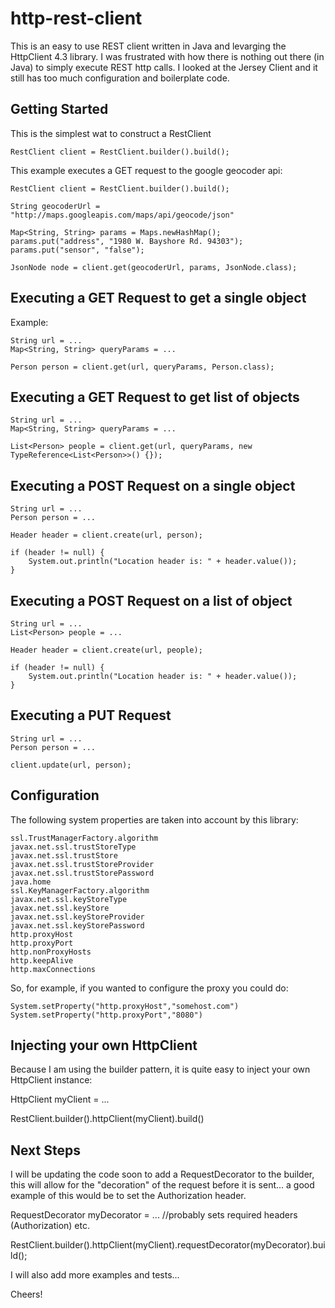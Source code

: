 http-rest-client
======================

This is an easy to use REST client written in Java and levarging the HttpClient 4.3 library. 
I was frustrated with how there is nothing out there (in Java) to simply execute REST http calls.
I looked at the Jersey Client and it still has too much configuration and boilerplate code.


Getting Started
-------------------------

This is the simplest wat to construct a RestClient

	RestClient client = RestClient.builder().build();


This example executes a GET request to the google geocoder api:

  	RestClient client = RestClient.builder().build();
 
  	String geocoderUrl = "http://maps.googleapis.com/maps/api/geocode/json"

	Map<String, String> params = Maps.newHashMap();
	params.put("address", "1980 W. Bayshore Rd. 94303");
	params.put("sensor", "false");

  	JsonNode node = client.get(geocoderUrl, params, JsonNode.class);

Executing a GET Request to get a single object
------------------------------------------------------
Example:

	String url = ...
	Map<String, String> queryParams = ...
	
	Person person = client.get(url, queryParams, Person.class);

Executing a GET Request to get list of objects
------------------------------------------------------

	String url = ...
	Map<String, String> queryParams = ...
	
	List<Person> people = client.get(url, queryParams, new TypeReference<List<Person>>() {});
	
Executing a POST Request on a single object
----------------------------------------------

	String url = ...
	Person person = ...
	
	Header header = client.create(url, person);
	
	if (header != null) {
	    System.out.println("Location header is: " + header.value());
	}
	
Executing a POST Request on a list of object
----------------------------------------------

	String url = ...
	List<Person> people = ...
	
	Header header = client.create(url, people);
	
	if (header != null) {
	    System.out.println("Location header is: " + header.value());
	}
	
Executing a PUT Request
----------------------------

	String url = ...
	Person person = ...
	
	client.update(url, person);

Configuration
-------------------------

The following system properties are taken into account by this library:

	ssl.TrustManagerFactory.algorithm
	javax.net.ssl.trustStoreType
	javax.net.ssl.trustStore
	javax.net.ssl.trustStoreProvider
	javax.net.ssl.trustStorePassword
	java.home
	ssl.KeyManagerFactory.algorithm
	javax.net.ssl.keyStoreType
	javax.net.ssl.keyStore
	javax.net.ssl.keyStoreProvider
	javax.net.ssl.keyStorePassword
	http.proxyHost
	http.proxyPort
	http.nonProxyHosts
	http.keepAlive
	http.maxConnections

So, for example, if you wanted to configure the proxy you could do:

	System.setProperty("http.proxyHost","somehost.com")
	System.setProperty("http.proxyPort","8080")


Injecting your own HttpClient
------------------------------

Because I am using the builder pattern, it is quite easy to inject your own HttpClient instance:

HttpClient myClient = ...

RestClient.builder().httpClient(myClient).build()


Next Steps
------------------------------

I will be updating the code soon to add a RequestDecorator to the builder, this will allow for the "decoration" of the request before it is sent... a good example of this would be to set the Authorization header.

RequestDecorator myDecorator = ... //probably sets required headers (Authorization) etc.

RestClient.builder().httpClient(myClient).requestDecorator(myDecorator).build();

I will also add more examples and tests...


Cheers!



